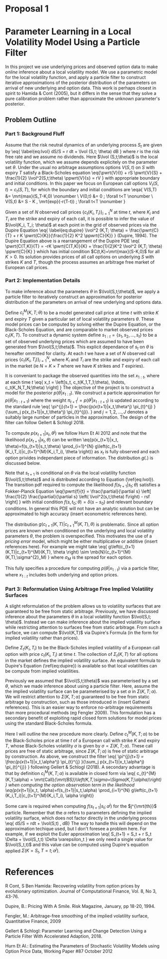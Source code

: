 
# Proposal 1 

# Parameter Learning in a Local Volatility Model Using a Particle Filter

In this project we use underlying prices and observed option data to make 
*online* inference about a local volatility model.  We use a parametric
model for the local volatility function, and apply a particle filter to 
construct iterative approximations of the posterior distribution of the
parameters on arrival of new underlying and option data.  This work is
perhaps closest in spirit to Hamida \& Cont (2005), but it differs in the
sense that they solve a pure calibration problem rather than approximate
the unknown parameter's posterior.  

## Problem Outline

### Part 1: Background Fluff

Assume that the risk neutral dynamics of an underlying process $S_t$ are 
given by 
\eq{ \label{eq:lvol} dS/S = r dt + \lvol (S,t; \theta) dB }
where $r$ is the risk free rate and we assume no dividends.  Here 
$\lvol (S,t;\theta)$ is the local volatility function, which we assume 
depends explicitely on the parameter set $\theta$.  Under the usual no
arbitrage assumptions options $V(S,t)$ on $S$ with expiry $T$ satisfy a
Black-Scholes equation
\eq{\pwrt{V}{t} + rS \pwrt{V}{S} + \frac{1}{2} \lvol^2(S,t;\theta) 
    \ppwrt{V}{s} = rV
}
with appropriate boundary and initial conditions.  In this paper we focus
on European call options $V_t(S,t)=c_t(S,T)$, for which the boundary and
initial conditions are
\eqa{
    V(S,T) &= \mrt{max}(S_T-K,0) \nonumber \\
    V(0,t) &= 0 \; \forall t<T \nonumber \\
    V(S,t) &= S - K \, \mrt{exp}(-r(T-t)) \; \forall t<T \nonumber
}

Given a set of $N$ observed call prices
$\left\{c_t(K_i,T_i)\right\}_{i=1}^{N}$ at time $t$, where $K_i$ and
$T_i$ are the strike and expiry of each call, it is possible to infer
the value of $\lvol(K_i, T_i; \theta)$ at each point in the grid of observed prices
via the Dupire Equation
\eq{ \label{eq:dupire}
    \lvol^2 (K,T; \theta) =  \frac{\pwrt{C}{T} + r K \pwrt{C}{K}}{\frac{1}{2} K^2 \ppwrt{C}{K}}
}
(Dupire, 1994).  The Dupire Equation above is a rearrangement of the Dupire
PDE
\eq{
    \pwrt{C(T,K)}{T} = -rK \pwrt{C(T,K)}{K} + \frac{1}{2}K^2 \lvol^2 (K,T; \theta) 
    \ppwrt{C}{K}
}
which has initial condition $C(t,K)=\mrt{max}(S-K,0)$ for all $K>0$.  Its solution
provides prices of all call options on underlying $S$ with strikes $K$ and $T$, 
though the process assumes an arbitrage free market of European call prices.  

### Part 2: Implementation Details

To make inference about the parameters $\theta$ in $\lvol(S,t;\theta)$, we apply
a particle filter to iteratively construct an approximation for posterior 
distribution of the parameters on arrival of new underlying and options data.

Define $c_{t}^{M}(K,T;\theta)$ to be a model generated call price at time $t$ with
strike $K$ and expiry $T$ given a particular set of local volatility parameters
$\theta$.  These model prices can be computed by solving either the Dupire Equation, 
or the Black-Scholes Equation, and are comparable to market observed prices $c_t(K,T)$.
To construct a dynamic system define $s_{1:t}=\left\{s_1, s_2, \hdots, s_t \right\}$
to be a set of observed underlying prices which are assumed to have been generated
from $\lvol(S,t;\theta)$.  This explicit dependance of $s_t$ on $\theta$ is hereafter ommitted
for clarity.  At each $t$ we have a set of $N$ observed call prices 
$\left\{c_t(K_i,T_i)\right\}_{i=1}^{N}$, where $K_i$ and $T_i$ are the strike and expiry 
of each call in the market (ie $N=K \times T$ where we have $K$ strikes and $T$ expiries).

It is conveniant to package the observed quantities into the set $x_{1:t}$, where 
at each time $t$ 
\eq{ x_t = \left[s_t, c_t(K_1,T_1;\theta), \hdots, c_t(K_N,T_N;\theta) \right] }
The objective of the project is to construct a model for the posterior 
$p(\theta | x_{1:t})$.  We construct a particle approximation for $p(\theta | x_{1:t+1})$
where the weight $\pi^{j}_{t+1}=p(\theta^j | x_{1:t+1})$ is updated according to the
standard rule
\eq{ \pi^{j}_{t+1} = \frac{p(x_{t+1}|x_t,\theta^j) \pi_{t}^{j} }{\sum_j 
p(x_{t+1}|x_t,\theta^j) \pi_{t}^{j}}. }
and $j=1,2,\hdots,J$ denotes a suitably large number of particles in
the approximation.  The design of the filter can follow Gellert \& Schlogl 2018.

To compute $p(x_{t+1}|x_t,\theta^j)$ we follow Hurn Et Al 2012 and note that the 
likelihood $p(x_{t+1}|x_t, \theta)$ can be written 
\eq{p(x_{t+1}|x_t, \theta)=f(s_{t+1}|s_t,\theta) \prod_{i=1}^{N} 
g\left(c_{t+1}(K_i,T_i)|c_{t+1}^{M}(K_i,T_i), \theta \right)}
as $x_t$ is fully observed and each option privides independant piece of
information.  The distribution $g(.)$ is discussed below.

Note that $s_{t+1}$ is conditional on $\theta$ via the local volatility function
$\lvol(S,t;\theta)$ and is distributed according to Equation (\ref{eq:lvol}).
The transition pdf required to compute the likelihood $f(s_{t+1}|s_t;\theta)$
satisfies a Fokker-Planck Equation
\eq{\pwrt{f}{t} = \frac{\partial}{\partial s} \left[ \frac{1}{2} 
\frac{\partial}{\partial s} \left( \lvol^2(s,t;\theta) f\right) - rsf \right] }
with initial condition $f(s,t_0;\theta) = \delta(s-s_0)$ and relevant boundary
conditions. In general this PDE will not have an analytic solution but can be
approximated to high accuracy (insert econometric references here).

The distribution $g\left(c_{t+1}(K,T)|c_{t+1}^{M}(K,T), \theta \right)$ is
problematic.  Since all option prices are known when conditioned on the underlying
and local volatility parameters $\theta$, the problem is overspecified.  This 
motivates the use of a *pricing error* model, which might be either multiplicative
or additive (insert references here).  For example we might take 
\eq{ g\left(c_{t+1}(K,T)|c_{t+1}^{M}(K,T), \theta \right) \sim 
\mb{N}(c_{t+1}^{M}(K,T),\sigma^{2}_M) 
}
where $\sigma_M$ is the spread for each option.  

This fully specifies a procedure for computing $p(\theta|x_{1:t})$ via a 
particle filter, where $x_{1:t}$ includes both underlying and option prices.

### Part 3: Reformulation Using Arbitrage Free Implied Volatility Surfaces

A slight reformulation of the problem allows us to volatility surfaces that 
are guaranteed to be free from static arbitrage.  Previously, we have discussed 
inference about the parameters $\theta$ in a local volatility function 
$\lvol(S,t; \theta)$.  Instead we can make inference about the implied 
volatility surface while restricting attention to surfaces free from 
static arbitrage.  From such a surface, we can compute $\lvol(K,T)$ via
Dupire's Formula (in the form for implied volatility rather than prices).

Define $\Sigma_t(K_i,T_i)$ to be the Black-Scholes implied volatility of a
European call option with price $c_t(K_i,T_i)$ at time $t$.  The collection
of $\Sigma_t(K,T)$ for all options in the market defines the implied 
volatility surface.  An equivalent formula to Dupire's Equation (\ref{eq:dupire})
is available so that local volatilities can be compute from implied volatilities.

Previously we assumed that $\lvol(S,t;\theta)$ was parameterised by a
set $\theta$, which we made inference about using a particle filter.  Here,
assume the the implied volatility surface can be parameterised by a set $\alpha$
in $\Sigma(K,T;\alpha)$.  We will restrict attention to $\Sigma(K,T;\alpha)$
guaranteed to be free from static arbitrage by construction, such as those 
introduced in (insert Gatheral references).  This is an easier way to 
enforce no-arbitrage requirements than more procedural methods (eg Fengler 2009).
This formulation has a secondary benefit of exploiting rapid closed form
solutions for model prices using the standard Black-Scholes formula.

Here I will outline the new procedure more clearly.  Define $c_{t}^{M}(K,T;\alpha)$ to
be the Black-Scholes price at time $t$ of a European call with strike $K$
and expiry $T$, whose Black-Scholes volatility $\sigma$ is given by
$\sigma=\Sigma(K,T;\alpha)$.  These call prices are free of static arbitrage,
since $\Sigma(K,T;\alpha)$ is free of static arbitrage by construction.  As
above, we construct the filter
\eq{ \pi^{j}_{t+1} = \frac{p(x_{t+1}|x_t,\alpha^j) \pi_{t}^{j} }{\sum_j 
p(x_{t+1}|x_t,\alpha^j) \pi_{t}^{j}} }
following Gellert \& Schlogl (2018).  A secondary advantage is that by definition
$c_{t}^{M}(K,T;\alpha)$ is available in closed form via 
\eq{ c_{t}^{M}(K,T;\alpha) = \mrt{Call}_{\mrt{BS}}\left(K,T,\sigma=\Sigma(K,T;\alpha)\right) }
when computing the option observation term in the likelihood
\eq{p(x_{t+1}|x_t, \alpha)=f(s_{t+1}|s_t,\alpha) \prod_{i=1}^{N} 
g\left(c_{t+1}(K_i,T_i)|c_{t+1}^{M}(K_i,T_i), \alpha \right)}

Some care is required when computing $f(s_{t+1}|s_t;\alpha^j)$ for the 
$j^{\mrt{th}}$ particle.  Remember that the $\alpha$ refers to parameters
defining the implied volatility surface, which does not factor directly in the 
underlying process
\eq{ dS/S = rdt + \lvol(S,t) \, dB}
The way to handle this will depend on the approximation techique used, but I don't foresee
a problem here.  For example, if we exploit the Euler approximation
\eq{ S_{t+1} = S_t + r S_t \Delta + \lvol(S_t,t) \Delta \varepsilon_t }
we only need a single value for $\lvol(S_t,t)$ and this value can be computed using 
Dupire's equation applied $\Sigma(K=S_t,T=t;\alpha^j)$.

# References 

R Cont, S Ben Hamida: Recovering volatility from option prices by evolutionary 
optimization. Journal of Computational Finance, Vol. 8, No 3, 43-76.

Dupire, B.: Pricing With A Smile. Risk Magazine, January, pp 18-20, 1994.

Fengler, M.: Arbitrage-free smoothing of the implied volatility surface, 
Quantitative Finance, 2009

Gellert \& Schlogl: Parameter Learning and Change Detection Using a Particle
Filter With Accelerated Adaption, 2018.

Hurn Et Al.: Estimating the Parameters of Stochastic Volatility Models using Option 
Price Data, Working Paper #87 October 2012
 